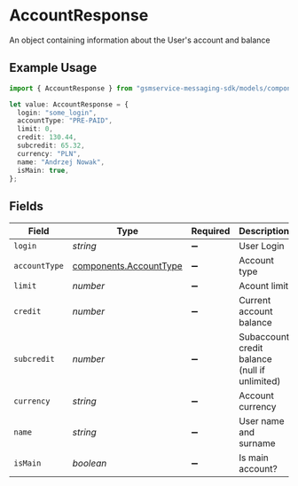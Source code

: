 # AccountResponse

An object containing information about the User's account and balance

## Example Usage

```typescript
import { AccountResponse } from "gsmservice-messaging-sdk/models/components";

let value: AccountResponse = {
  login: "some_login",
  accountType: "PRE-PAID",
  limit: 0,
  credit: 130.44,
  subcredit: 65.32,
  currency: "PLN",
  name: "Andrzej Nowak",
  isMain: true,
};
```

## Fields

| Field                                                            | Type                                                             | Required                                                         | Description                                                      | Example                                                          |
| ---------------------------------------------------------------- | ---------------------------------------------------------------- | ---------------------------------------------------------------- | ---------------------------------------------------------------- | ---------------------------------------------------------------- |
| `login`                                                          | *string*                                                         | :heavy_minus_sign:                                               | User Login                                                       | some_login                                                       |
| `accountType`                                                    | [components.AccountType](../../models/components/accounttype.md) | :heavy_minus_sign:                                               | Account type                                                     | PRE-PAID                                                         |
| `limit`                                                          | *number*                                                         | :heavy_minus_sign:                                               | Acount limit                                                     | 0                                                                |
| `credit`                                                         | *number*                                                         | :heavy_minus_sign:                                               | Current account balance                                          | 130.44                                                           |
| `subcredit`                                                      | *number*                                                         | :heavy_minus_sign:                                               | Subaccount credit balance (null if unlimited)                    | 65.32                                                            |
| `currency`                                                       | *string*                                                         | :heavy_minus_sign:                                               | Account currency                                                 | PLN                                                              |
| `name`                                                           | *string*                                                         | :heavy_minus_sign:                                               | User name and surname                                            | Andrzej Nowak                                                    |
| `isMain`                                                         | *boolean*                                                        | :heavy_minus_sign:                                               | Is main account?                                                 | true                                                             |